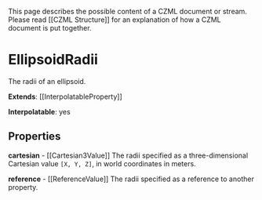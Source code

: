 This page describes the possible content of a CZML document or stream.  Please read [[CZML Structure]] for an explanation of how a CZML document is put together.

# EllipsoidRadii

The radii of an ellipsoid.

**Extends**: [[InterpolatableProperty]]

**Interpolatable**: yes

## Properties

**cartesian** - [[Cartesian3Value]]
The radii specified as a three-dimensional Cartesian value `[X, Y, Z]`, in world coordinates in meters.


**reference** - [[ReferenceValue]]
The radii specified as a reference to another property.


